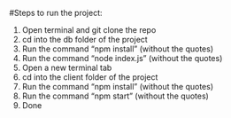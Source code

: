 #Steps to run the project:
1. Open terminal and git clone the repo
2. cd into the db folder of the project
3. Run the command “npm install” (without the quotes)
4. Run the command “node index.js” (without the quotes)
5. Open a new terminal tab
6. cd into the client folder of the project
7. Run the command “npm install” (without the quotes)
8. Run the command “npm start” (without the quotes)
9. Done
